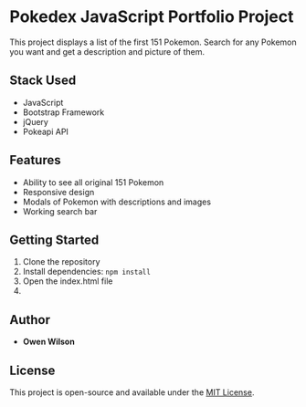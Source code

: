 # Pokedex JavaScript Portfolio Project

This project displays a list of the first 151 Pokemon. Search for any Pokemon you want and get a description and picture of them.

## Stack Used

- JavaScript
- Bootstrap Framework
- jQuery
- Pokeapi API

## Features

- Ability to see all original 151 Pokemon
- Responsive design
- Modals of Pokemon with descriptions and images
- Working search bar

## Getting Started

1. Clone the repository
2. Install dependencies: `npm install`
3. Open the index.html file
4. 
## Author

- **Owen Wilson**

## License

This project is open-source and available under the [MIT License](LICENSE).

